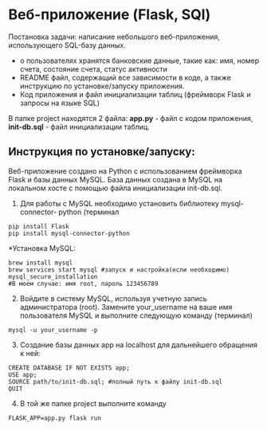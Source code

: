 # Веб-приложение (Flask, SQl)

Постановка задачи: написание небольшого веб-приложения, использующего SQL-базу данных.

- о пользователях хранятся банковские данные, такие как: имя, номер счета, состояние счета, статус активности
- README файл, содержащий все зависимости в коде, а также инструкцию по установке/запуску приложения.
- Код приложения и файл инициализации таблиц (фреймворк Flask и запросы на языке SQL)

В папке project находятся 2 файла: **app.py** - файл с кодом приложения, **init-db.sql** - файл инициализации таблиц.

## **Инструкция по установке/запуску:**

Веб-приложение создано на Python с использованием фреймворка Flask и базы данных MySQL. База данных создана в MySQL на локальном хосте с помощью файла инициализации init-db.sql.

1. Для работы с MySQL необходимо установить библиотеку mysql-connector- python (терминал

```
pip install Flask
pip install mysql-connector-python
```

*Установка MySQL:
```
brew install mysql
brew services start mysql #запуск и настройка(если необходимо)
mysql_secure_installation
#В моем случае: имя root, пароль 123456789
```
2. Войдите в систему MySQL, используя учетную запись администратора (root). Замените your_username на ваше имя пользователя MySQL и выполните следующую команду (терминал)

```
mysql -u your_username -p
```
3. Создание базы данных app на localhost для дальнейшего обращения к ней:
```
CREATE DATABASE IF NOT EXISTS app;
USE app;
SOURCE path/to/init-db.sql; #полный путь к файлу init-db.sql
QUIT
```
4. В той же папке project выполните команду
```
FLASK_APP=app.py flask run
```
